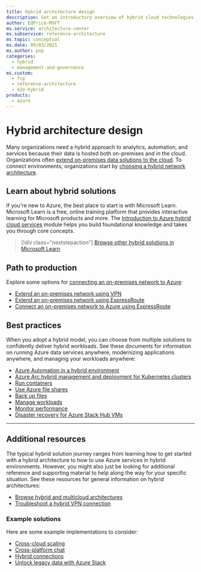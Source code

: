 ```yaml
---
title: Hybrid architecture design
description: Get an introductory overview of hybrid cloud technologies and how you can connect an on-premises environment to Azure in a way that works best for your organization.
author: EdPrice-MSFT
ms.service: architecture-center
ms.subservice: reference-architecture
ms.topic: conceptual
ms.date: 09/03/2021
ms.author: pnp
categories:
  - hybrid
  - management-and-governance
ms.custom:
  - fcp
  - reference-architecture
  - e2e-hybrid
products:
  - azure
---
```


# Hybrid architecture design

Many organizations need a hybrid approach to analytics, automation, and services because their data is hosted both on-premises and in the cloud. Organizations often [extend on-premises data solutions to the cloud](../data-guide/scenarios/hybrid-on-premises-and-cloud.md). To connect environments, organizations start by [choosing a hybrid network architecture](../reference-architectures/hybrid-networking/index.yml).

## Learn about hybrid solutions

If you're new to Azure, the best place to start is with Microsoft Learn. Microsoft Learn is a free, online training platform that provides interactive learning for Microsoft products and more. The [Introduction to Azure hybrid cloud services](/learn/modules/intro-to-azure-hybrid-services/) module helps you build foundational knowledge and takes you through core concepts.

> [!div class="nextstepaction"]
> [Browse other hybrid solutions in Microsoft Learn](/search/?terms=hybrid&category=Learn)

## Path to production

Explore some options for [connecting an on-premises network to Azure](../reference-architectures/hybrid-networking/index.yml):

- [Extend an on-premises network using VPN](/azure/expressroute/expressroute-howto-coexist-resource-manager)
- [Extend an on-premises network using ExpressRoute](../reference-architectures/hybrid-networking/expressroute.yml)
- [Connect an on-premises network to Azure using ExpressRoute](../reference-architectures/hybrid-networking/expressroute-vpn-failover.yml)

## Best practices

When you adopt a hybrid model, you can choose from multiple solutions to confidently deliver hybrid workloads. See these documents for information on running Azure data services anywhere, modernizing applications anywhere, and managing your workloads anywhere:

- [Azure Automation in a hybrid environment](azure-automation-hybrid.yml)
- [Azure Arc hybrid management and deployment for Kubernetes clusters](arc-hybrid-kubernetes.yml)
- [Run containers](hybrid-containers.yml)
- [Use Azure file shares](azure-file-share.yml)
- [Back up files](azure-stack-backup.yml)
- [Manage workloads](hybrid-server-os-mgmt.yml)
- [Monitor performance](hybrid-perf-monitoring.yml)
- [Disaster recovery for Azure Stack Hub VMs](azure-stack-vm-disaster-recovery.yml)

---

## Additional resources

The typical hybrid solution journey ranges from learning how to get started with a hybrid architecture to how to use Azure services in hybrid environments. However, you might also just be looking for additional reference and supporting material to help along the way for your specific situation. See these resources for general information on hybrid architectures:

- [Browse hybrid and multicloud architectures](../browse/index.yml?&azure_categories=hybrid)
- [Troubleshoot a hybrid VPN connection](../reference-architectures/hybrid-networking/troubleshoot-vpn.yml)

### Example solutions

Here are some example implementations to consider:

- [Cross-cloud scaling](../solution-ideas/articles/cross-cloud-scaling.yml)
- [Cross-platform chat](../solution-ideas/articles/cross-platform-chat.yml)
- [Hybrid connections](../solution-ideas/articles/hybrid-connectivity.yml)
- [Unlock legacy data with Azure Stack](../solution-ideas/articles/unlock-legacy-data.yml)
